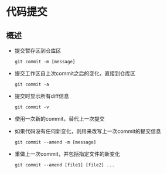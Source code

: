 # 代码提交

## 概述

+ 提交暂存区到仓库区

  ```shell
  git commit -m [message]
  ```

+ 提交工作区自上次commit之后的变化，直接到仓库区

  ```shell
  git commit -a
  ```

+ 提交时显示所有diff信息

  ```shell
  git commit -v
  ```

+ 使用一次新的commit，替代上一次提交
+ 如果代码没有任何新变化，则用来改写上一次commit的提交信息

  ```shell
  git commit --amend -m [message]
  ```

+ 重做上一次commit，并包括指定文件的新变化

  ```shell
  git commit --amend [file1] [file2] ...
  ```
